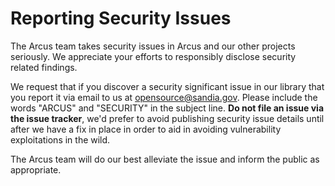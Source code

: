 # Reporting Security Issues

The Arcus team takes security issues in Arcus and our other projects seriously. We appreciate your efforts to responsibly disclose security related findings.

We request that if you discover a security significant issue in our library that you report it via email to us at [opensource@sandia.gov](mailto:opensource@sandia.gov). Please include the words "ARCUS" and "SECURITY" in the subject line. **Do not file an issue via the issue tracker**, we'd prefer to avoid publishing security issue details until after we have a fix in place in order to aid in avoiding vulnerability exploitations in the wild.

The Arcus team will do our best alleviate the issue and inform the public as appropriate.
